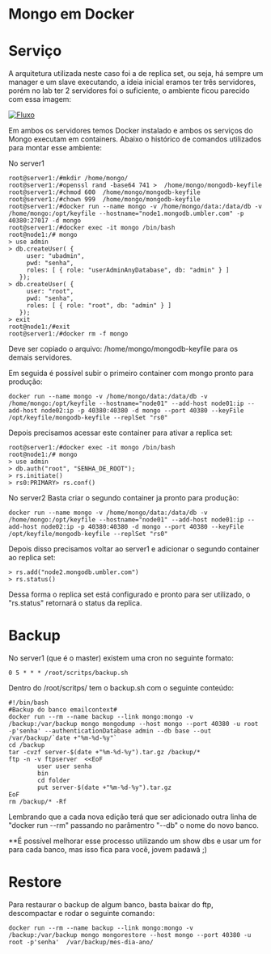 # Mongo em Docker

# Serviço
A arquitetura utilizada neste caso foi a de replica set, ou seja, há sempre um 
manager e um slave executando, a ideia inicial eramos ter três servidores, porém
no lab ter 2 servidores foi o suficiente, o ambiente ficou parecido com essa
imagem:

[![Fluxo](https://docs.mongodb.com/manual/_images/replica-set-primary-with-two-secondaries.bakedsvg.svg)](https://docs.mongodb.com/manual/_images/replica-set-primary-with-two-secondaries.bakedsvg.svg)

Em ambos os servidores temos Docker instalado e ambos os serviços do Mongo 
executam em containers. Abaixo o histórico de comandos utilizados para montar 
esse ambiente:


No server1
```
root@server1:/#mkdir /home/mongo/
root@server1:/#openssl rand -base64 741 >  /home/mongo/mongodb-keyfile
root@server1:/#chmod 600  /home/mongo/mongodb-keyfile 
root@server1:/#chown 999  /home/mongo/mongodb-keyfile
root@server1:/#docker run --name mongo -v /home/mongo/data:/data/db -v /home/mongo:/opt/keyfile --hostname="node1.mongodb.umbler.com" -p 40380:27017 -d mongo
root@server1:/#docker exec -it mongo /bin/bash
root@node1:/# mongo
> use admin
> db.createUser( {
     user: "ubadmin",
     pwd: "senha",
     roles: [ { role: "userAdminAnyDatabase", db: "admin" } ]
   });
> db.createUser( {
     user: "root",
     pwd: "senha",
     roles: [ { role: "root", db: "admin" } ]
   });
> exit
root@node1:/#exit
root@server1:/#docker rm -f mongo
```

Deve ser copiado o arquivo: /home/mongo/mongodb-keyfile para os demais servidores.

Em seguida é possível subir o primeiro container com mongo pronto para produção:

```docker run --name mongo -v /home/mongo/data:/data/db -v /home/mongo:/opt/keyfile --hostname="node01" --add-host node01:ip --add-host node02:ip -p 40380:40380 -d mongo --port 40380 --keyFile /opt/keyfile/mongodb-keyfile --replSet "rs0"```

Depois precisamos acessar este container para ativar a replica set:
```
root@server1:/#docker exec -it mongo /bin/bash
root@node1:/# mongo
> use admin
> db.auth("root", "SENHA_DE_ROOT");
> rs.initiate()
> rs0:PRIMARY> rs.conf()
```

No server2
Basta criar o segundo container ja pronto para produção:

```docker run --name mongo -v /home/mongo/data:/data/db -v /home/mongo:/opt/keyfile --hostname="node01" --add-host node01:ip --add-host node02:ip -p 40380:40380 -d mongo --port 40380 --keyFile /opt/keyfile/mongodb-keyfile --replSet "rs0"```

Depois disso precisamos voltar ao server1 e adicionar o segundo container ao replica set:

```
> rs.add("node2.mongodb.umbler.com")
> rs.status()
```

Dessa forma o replica set está configurado e pronto para ser utilizado, o "rs.status" retornará o status da replica.

# Backup
No server1 (que é o master) existem uma cron no seguinte formato:

```0 5 * * * /root/scritps/backup.sh```

Dentro do /root/scritps/ tem o backup.sh com o seguinte conteúdo:
```
#!/bin/bash
#Backup do banco emailcontext#
docker run --rm --name backup --link mongo:mongo -v /backup:/var/backup mongo mongodump --host mongo --port 40380 -u root -p'senha' --authenticationDatabase admin --db base --out /var/backup/`date +"%m-%d-%y"`
cd /backup
tar -cvzf server-$(date +"%m-%d-%y").tar.gz /backup/*
ftp -n -v ftpserver  <<EoF
        user user senha
        bin
        cd folder
        put server-$(date +"%m-%d-%y").tar.gz
EoF
rm /backup/* -Rf
```

Lembrando que a cada nova edição terá que ser adicionado outra linha de "docker run --rm" passando no parâmentro "--db" o nome do novo banco. 

**É possível melhorar esse processo 
utilizando um show dbs e usar um for para cada banco, mas isso fica para você, jovem padawã ;)


# Restore
Para restaurar o backup de algum banco, basta baixar do ftp, descompactar e rodar o seguinte comando:

```docker run --rm --name backup --link mongo:mongo -v /backup:/var/backup mongo mongorestore --host mongo --port 40380 -u root -p'senha'  /var/backup/mes-dia-ano/```
